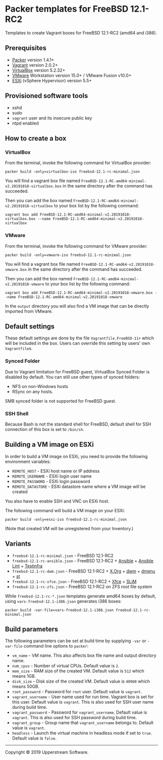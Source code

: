 # Packer templates for FreeBSD 12.1-RC2

Templates to create Vagrant boxes for FreeBSD 12.1-RC2 (amd64 and
i386).

## Prerequisites

* [Packer][] version 1.4.1+
* [Vagrant][] version 2.0.2+
* [VirtualBox][] version 5.2.32+
* [VMware][] Workstation version 15.0+ / VMware Fusion v10.0+
* [ESXi][] (vSphere Hypervisor) version 5.5+

[ESXi]: http://www.vmware.com/products/vsphere-hypervisor
    "Free VMware vSphere Hypervisor, Free Virtualization (ESXi)"
[Packer]: https://www.packer.io/ "Packer by HashiCorp"
[Vagrant]: https://www.vagrantup.com/ "Vagrant"
[VirtualBox]: https://www.virtualbox.org/ "Oracle VM VirtualBox"
[VMware]: http://www.vmware.com/
    "VMware Virtualization for Desktop &amp; Server, Application,
    Public &amp; Hybrid Clouds"

## Provisioned software tools

* sshd
* sudo
* `vagrant` user and its insecure public key
* ntpd enabled

## How to create a box

### VirtualBox

From the terminal, invoke the following command for VirtualBox provider:

    packer build -only=virtualbox-iso freebsd-12.1-rc-minimal.json

You will find a vagrant box file named `FreeBSD-12.1-RC-amd64-minimal-v2.20191018-virtualbox.box`
in the same directory after the command has succeeded.

Then you can add the box named `FreeBSD-12.1-RC-amd64-minimal-v2.20191018-virtualbox`
to your box list by the following command:

    vagrant box add FreeBSD-12.1-RC-amd64-minimal-v2.20191018-virtualbox.box --name FreeBSD-12.1-RC-amd64-minimal-v2.20191018-virtualbox

### VMware

From the terminal, invoke the following command for VMware provider:

    packer build -only=vmware-iso freebsd-12.1-rc-minimal.json

You will find a vagrant box file named `FreeBSD-12.1-RC-amd64-v2.20191018-vmware.box`
in the same directory after the command has succeeded.

Then you can add the box named `FreeBSD-12.1-RC-amd64-minimal-v2.20191018-vmware`
to your box list by the following command:

    vagrant box add FreeBSD-12.1-RC-amd64-minimal-v2.20191018-vmware.box --name FreeBSD-12.1-RC-amd64-minimal-v2.20191018-vmware

In the `output` directory you will also find a VM image that can be
directly imported from VMware.

## Default settings

These default settings are done by the file `Vagrantfile.FreeBSD-11+`
which will be included in the box.  Users can override this setting by
users' own `Vagrantfile`s.

### Synced Folder

Due to Vagrant limitation for FreeBSD guest, VirtualBox Synced Folder
is disabled by default.  You can still use other types of synced
folders:

* NFS on non-Windows hosts
* RSync on any hosts.

SMB synced folder is not supported for FreeBSD guest.

### SSH Shell

Because Bash is not the standard shell for FreeBSD, default shell for
SSH connection of this box is set to `/bin/sh`.

## Building a VM image on ESXi

In order to build a VM image on ESXi, you need to provide the following
environment variables:

* `REMOTE_HOST` - ESXi host name or IP address
* `REMOTE_USERNAME` - ESXi login user name
* `REMOTE_PASSWORD` - ESXi login password
* `REMOTE_DATASTORE` - ESXi datastore name where a VM image will be
   created

You also have to enable SSH and VNC on ESXi host.

The following command will build a VM image on your ESXi:

    packer build -only=esxi-iso freebsd-12.1-rc-minimal.json

(Note that created VM will be unregistered from your Inventory.)

## Variants

* `freebsd-12.1-rc-minimal.json` - FreeBSD 12.1-RC2
* `freebsd-12.1-rc-ansible.json` - FreeBSD 12.1-RC2 +
  [Ansible][] + [Ansible Lint] + [Testinfra][]
* `freebsd-12.1-rc-dwm.json` - FreeBSD 12.1-RC2 + [X.Org][] +
  [dwm][] + [dmenu][] + [st][]
* `freebsd-12.1-rc-xfce.json` - FreeBSD 12.1-RC2 + [Xfce][] +
  [SLiM][]
* `freebsd-12.1-rc-zfs.json` - FreeBSD 12.1-RC2 on ZFS root
  file system

While `freebsd-12.1-rc-*.json` templates generate amd64 boxes by
default, using `vars-freebsd-12.1-i386.json` generates i386 boxes:

    packer build -var-file=vars-freebsd-12.1-i386.json freebsd-12.1-rc-minimal.json

[Ansible]: https://www.ansible.com/ "Ansible is Simple IT Automation"
[Ansible Lint]: https://docs.ansible.com/ansible-lint/
  "Ansible Lint Documentation &mdash; Ansible Documentation"
[dmenu]: http://tools.suckless.org/dmenu/ "dmenu | suckless.org tools"
[dwm]: http://dwm.suckless.org/
  "suckless.org dwm - dynamic window manager"
[SLiM]: https://sourceforge.net/projects/slim.berlios/
  "SLiM download | SourceForge.net"
[st]: http://st.suckless.org/ "suckless.org st - simple terminal"
[Testinfra]: https://testinfra.readthedocs.io/en/latest/
  "Testinfra test your infrastructure &#8212; testinfra 3.2.1.dev2+g672a064.d20191006 documentation"
[X.Org]: https://www.x.org/wiki/ "X.Org"
[Xfce]: http://www.xfce.org/ "Xfce Desktop Environment"

## Build parameters

The following parameters can be set at build time by supplying `-var`
or `-var-file` command line options to `packer`:

* `vm_name` - VM name.  This also affects box file name and output
  directory name.
* `num_cpus` - Number of virtual CPUs.  Default value is `2`.
* `mem_size` - RAM size of the created VM.  Default value is `512`
  which means 1GB.
* `disk_size` - Disk size of the created VM.  Default value is `40960`
  which means 50GB.
* `root_password` - Password for `root` user.  Default value is
  `vagrant`.
* `vagrant_username` - User name used for run time.  Vagrant box is set
  for this user.  Default value is `vagrant`.
  This is also used for SSH user name during build time.
* `vagrant_password` - Password for `vagrant_username`.  Default value
  is `vagrant`.  This is also used for SSH password during build time.
* `vagrant_group` - Group name that `vagrant_username` belongs to.
  Default value is `vagrant`.
* `headless` - Launch the virtual machine in headless mode if set to
  `true`.  Default value is `false`.

- - -

Copyright &copy; 2019 Upperstream Software.
